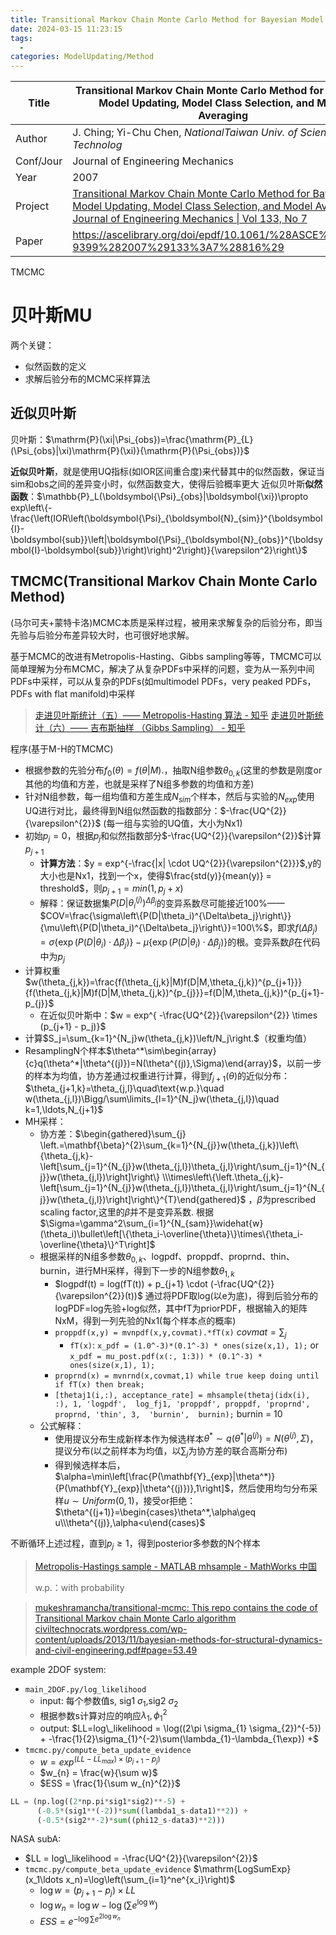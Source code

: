 ```yaml
---
title: Transitional Markov Chain Monte Carlo Method for Bayesian Model Updating, Model Class Selection, and Model Averaging
date: 2024-03-15 11:23:15
tags:
  - 
categories: ModelUpdating/Method
---
```


| Title     | Transitional Markov Chain Monte Carlo Method for Bayesian Model Updating, Model Class Selection, and Model Averaging                                                                                                                                           |
| --------- | -------------------------------------------------------------------------------------------------------------------------------------------------------------------------------------------------------------------------------------------------------------- |
| Author    | J. Ching; Yi-Chu Chen, *NationalTaiwan Univ. of Science and Technolog*                                                                                                                                                                                         |
| Conf/Jour | Journal of Engineering Mechanics                                                                                                                                                                                                                               |
| Year      | 2007                                                                                                                                                                                                                                                           |
| Project   | [Transitional Markov Chain Monte Carlo Method for Bayesian Model Updating, Model Class Selection, and Model Averaging \| Journal of Engineering Mechanics \| Vol 133, No 7](https://ascelibrary.org/doi/10.1061/%28ASCE%290733-9399%282007%29133%3A7%28816%29) |
| Paper     | https://ascelibrary.org/doi/epdf/10.1061/%28ASCE%290733-9399%282007%29133%3A7%28816%29                                                                                                                                                                         |

TMCMC

<!-- more -->

# 贝叶斯MU

两个关键：
- 似然函数的定义
- 求解后验分布的MCMC采样算法

## 近似贝叶斯

贝叶斯：$\mathrm{P}(\xi|\Psi_{obs})=\frac{\mathrm{P}_{L}(\Psi_{obs}|\xi)\mathrm{P}(\xi)}{\mathrm{P}(\Psi_{obs})}$

**近似贝叶斯**，就是使用UQ指标(如IOR区间重合度)来代替其中的似然函数，保证当sim和obs之间的差异变小时，似然函数变大，使得后验概率更大
近似贝叶斯**似然函数**：$\mathbb{P}_L(\boldsymbol{\Psi}_{obs}|\boldsymbol{\xi})\propto exp\left\{-\frac{\left(IOR\left(\boldsymbol{\Psi}_{\boldsymbol{N}_{sim}}^{\boldsymbol{I}-\boldsymbol{sub}}\left|\boldsymbol{\Psi}_{\boldsymbol{N}_{obs}}^{\boldsymbol{I}-\boldsymbol{sub}}\right)\right)^2\right)}{\varepsilon^2}\right\}$

## TMCMC(Transitional Markov Chain Monte Carlo Method)

(马尔可夫+蒙特卡洛)MCMC本质是采样过程，被用来求解复杂的后验分布，即当先验与后验分布差异较大时，也可很好地求解。

基于MCMC的改进有Metropolis-Hasting、Gibbs sampling等等，TMCMC可以简单理解为分布MCMC，解决了从复杂PDFs中采样的问题，变为从一系列中间PDFs中采样，可以从复杂的PDFs(如multimodel PDFs，very peaked PDFs，PDFs with flat manifold)中采样

> [走进贝叶斯统计（五）—— Metropolis-Hasting 算法 - 知乎](https://zhuanlan.zhihu.com/p/411689417)
> [走进贝叶斯统计（六）—— 吉布斯抽样 （Gibbs Sampling） - 知乎](https://zhuanlan.zhihu.com/p/416670115)


程序(基于M-H的TMCMC)
- 根据参数的先验分布$f_{0}(\theta){=}f(\theta|M).$，抽取N组参数$\theta_{0,k}$(这里的参数是刚度or其他的均值和方差，也就是采样了N组多参数的均值和方差)
- 针对N组参数，每一组均值和方差生成$N_{sim}$个样本，然后与实验的$N_{exp}$使用UQ进行对比，最终得到N组似然函数的指数部分：$-\frac{UQ^{2}}{\varepsilon^{2}}$ (每一组与实验的UQ值，大小为Nx1)
- 初始$p_{j}= 0$，根据$p_{j}$和似然指数部分$-\frac{UQ^{2}}{\varepsilon^{2}}$计算$p_{j+1}$
  - **计算方法**：$y = exp^{-\frac{|x| \cdot UQ^{2}}{\varepsilon^{2}}}$,y的大小也是Nx1，找到一个x，使得$\frac{std(y)}{mean(y)} = threshold$，则$p_{j+1} = min(1,p_{j} + x)$
  - 解释：保证数据集$P\left(D|\theta_{i}^{(j)}\right)^{\Delta\beta_{j}}$的变异系数尽可能接近100%——$COV=\frac{\sigma\left\{P(D|\theta_i)^{\Delta\beta_j}\right\}}{\mu\left\{P(D|\theta_i)^{\Delta\beta_j}\right\}}=100\%$，即求$f\big(\Delta\beta_j\big)=\sigma\big\{\exp\big(P(D|\theta_i)\cdot\Delta\beta_j\big)\big\}-\mu\big\{\exp\big(P(D|\theta_i)\cdot\Delta\beta_j\big)\big\}$的根。变异系数$\beta$在代码中为$p_{j}$
- 计算权重$w(\theta_{j,k})=\frac{f(\theta_{j,k}|M)f(D|M,\theta_{j,k})^{p_{j+1}}}{f(\theta_{j,k}|M)f(D|M,\theta_{j,k})^{p_{j}}}=f(D|M,\theta_{j,k})^{p_{j+1}-p_{j}}$
  - 在近似贝叶斯中：$w = exp^{ -\frac{UQ^{2}}{\varepsilon^{2}} \times (p_{j+1} - p_j)}$
- 计算$S_j=\sum_{k=1}^{N_j}w(\theta_{j,k})\left/N_j\right.$（权重均值）
- ResamplingN个样本$\theta^*\sim\begin{array}{c}q(\theta^*|\theta^{(j)})=N(\theta^{(j)},\Sigma)\end{array}$，以前一步的样本为均值，协方差通过权重进行计算，得到$f_{j+1}(\theta)$的近似分布：$\theta_{j+1,k}=\theta_{j,l}\quad\text{w.p.}\quad w(\theta_{j,l})\Bigg/\sum\limits_{l=1}^{N_j}w(\theta_{j,l})\quad k=1,\ldots,N_{j+1}$ 
- MH采样：
  - 协方差：$\begin{gathered}\sum_{j} \left.=\mathbf{\beta}^{2}\sum_{k=1}^{N_{j}}w(\theta_{j,k})\left\{\theta_{j,k}-\left[\sum_{j=1}^{N_{j}}w(\theta_{j,l})\theta_{j,l}\right/\sum_{j=1}^{N_{j}}w(\theta_{j,l})\right]\right\} \\\times\left\{\left.\theta_{j,k}-\left[\sum_{j=1}^{N_{j}}w(\theta_{j,l})\theta_{j,l}\right/\sum_{j=1}^{N_{j}}w(\theta_{j,l})\right]\right\}^{T}\end{gathered}$ ，$\beta$为prescribed scaling factor,这里的$\beta$并不是变异系数. 根据$\Sigma=\gamma^2\sum_{i=1}^{N_{sam}}\widehat{w}(\theta_i)\bullet\left[\{\theta_i-\overline{\theta}\}\times\{\theta_i-\overline{\theta}\}^T\right]$
  - 根据采样的N组多参数$\theta_{0,k}$、logpdf、proppdf、proprnd、thin、burnin，进行MH采样，得到下一步的N组参数$\theta_{1,k}$
    - $logpdf(t) = log(fT(t)) + p_{j+1} \cdot (-\frac{UQ^{2}}{\varepsilon^{2}}(t))$  通过将PDF取log(以e为底)，得到后验分布的logPDF=log先验+log似然，其中fT为priorPDF，根据输入的矩阵NxM，得到一列先验的Nx1(每个样本点的概率)
    - `proppdf(x,y) = mvnpdf(x,y,covmat).*fT(x)` $covmat = \sum_{j}$
      - `fT(x)`: `x_pdf = (1.0^-3)*(0.1^-3) * ones(size(x,1), 1);` or `x_pdf = mu_post.pdf(x(:, 1:3)) * (0.1^-3) * ones(size(x,1), 1);`
    - `proprnd(x) = mvnrnd(x,covmat,1) while true keep doing until if fT(x) then break;`
    - `[thetaj1(i,:), acceptance_rate] = mhsample(thetaj(idx(i), :), 1, 'logpdf',  log_fj1, 'proppdf', proppdf, 'proprnd', proprnd, 'thin', 3,  'burnin',  burnin);` burnin = 10
  - 公式解释：
    - 使用提议分布生成新样本作为候选样本$\theta^*{\sim}q(\theta^*|\theta^{(j)})=N(\theta^{(j)},\Sigma)$，提议分布(以之前样本为均值，以$\sum_{j}$为协方差的联合高斯分布)
    - 得到候选样本后，$\alpha=\min\left[\frac{P(\mathbf{Y}_{exp}|\theta^*)}{P(\mathbf{Y}_{exp}|\theta^{(j)})},1\right]$，然后使用均匀分布采样$u{\sim}Uniform(0,1)$，接受or拒绝：$\theta^{(j+1)}=\begin{cases}\theta^*,\alpha\geq u\\\theta^{(j)},\alpha<u\end{cases}$

不断循环上述过程，直到$p_{j} \geq 1$，得到posterior多参数的N个样本


> [Metropolis-Hastings sample - MATLAB mhsample - MathWorks 中国](https://ww2.mathworks.cn/help/stats/mhsample.html)
> 
> w.p.：with probability


>  [mukeshramancha/transitional-mcmc: This repo contains the code of Transitional Markov chain Monte Carlo algorithm](https://github.com/mukeshramancha/transitional-mcmc)
>  [civiltechnocrats.wordpress.com/wp-content/uploads/2013/11/bayesian-methods-for-structural-dynamics-and-civil-engineering.pdf#page=53.49](https://civiltechnocrats.wordpress.com/wp-content/uploads/2013/11/bayesian-methods-for-structural-dynamics-and-civil-engineering.pdf#page=53.49)


example 2DOF system: 
- `main_2DOF.py/log_likelihood`
  - input: 每个参数值s, sig1 $\sigma_{1}$,sig2 $\sigma_{2}$
  - 根据参数s计算对应的响应$\lambda_{1}, \phi_{1}^{2}$
  - output: $LL=log\_likelihood = \log((2\pi \sigma_{1} \sigma_{2})^{-5}) + -\frac{1}{2}\sigma_{1}^{-2}\sum(\lambda_{1}-\lambda_{1\exp}) +$
- `tmcmc.py/compute_beta_update_evidence`
  - $w = exp^{ (LL -LL_{max}) \times (p_{j+1} - p_j)}$
  - $w_{n} = \frac{w}{\sum w}$
  - $ESS = \frac{1}{\sum w_{n}^{2}}$

```python
LL = (np.log((2*np.pi*sig1*sig2)**-5) +
      (-0.5*(sig1**(-2))*sum((lambda1_s-data1)**2)) +
      (-0.5*(sig2**-2)*sum((phi12_s-data3)**2)))
```

NASA subA:
- $LL = log\_likelihood = -\frac{UQ^{2}}{\varepsilon^{2}}$
- `tmcmc.py/compute_beta_update_evidence` $\mathrm{LogSumExp}(x_1\ldots x_n)=\log\left(\sum_{i=1}^ne^{x_i}\right)$
  - $\log w= (p_{j+1} - p_j) \times LL$
  - $\log w_{n}= \log w-\log\left( \sum e^{\log w} \right)$
  - $ESS = e^{-\log \sum e^{2\log w_{n}}}$

